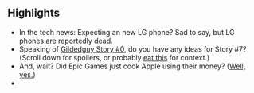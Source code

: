 ## Highlights

* In the tech news: Expecting an new LG phone? Sad to say, but LG phones are reportedly dead.
* Speaking of [Gildedguy Story #0](https://rtapp.tk/storyzero-update-tracker), do you have any ideas for Story #7? (Scroll down for spoilers, or probably [eat this](https://rtapp.tk/story7-theme-discussion) for context.)
* And, wait? Did Epic Games just cook Apple using their money? ([Well, yes.](https://www.theverge.com/2021/5/3/22412899/epic-apple-trial-rules-investment-app-payment))
* 
